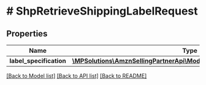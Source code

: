 # # ShpRetrieveShippingLabelRequest

## Properties

Name | Type | Description | Notes
------------ | ------------- | ------------- | -------------
**label_specification** | [**\MPSolutions\AmznSellingPartnerApi\Models\Shipping\ShpLabelSpecification**](ShpLabelSpecification.md) |  |

[[Back to Model list]](../../README.md#models) [[Back to API list]](../../README.md#endpoints) [[Back to README]](../../README.md)
